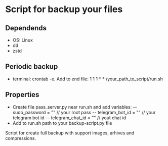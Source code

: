 # Script for backup your files

## Dependends
- OS: Linux
- dd
- zstd

## Periodic backup
- terminal: crontab -e. Add to end file: 1 1 1 * * /your_path_to_script/run.sh

## Properties
- Create file pass_server.py near run.sh and add variables:
-- sudo_password = "" // your root pass
-- telegram_bot_id = "" // your telegram bot id
-- telegram_chat_id = "" // yout chat id
- Add to run.sh path to your backup-script.py file

Script for create full backup with support images, arhives and compressions.
